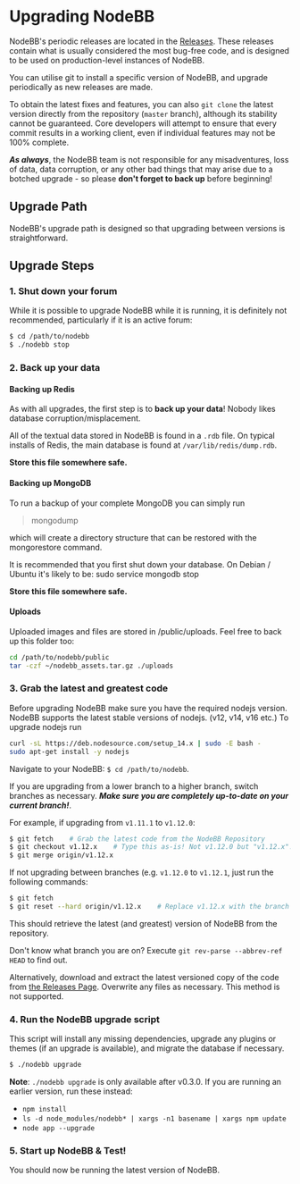 Upgrading NodeBB
================

NodeBB's periodic releases are located in the
[Releases](https://github.com/NodeBB/NodeBB/releases). These releases
contain what is usually considered the most bug-free code, and is
designed to be used on production-level instances of NodeBB.

You can utilise git to install a specific version of NodeBB, and upgrade
periodically as new releases are made.

To obtain the latest fixes and features, you can also `git clone` the
latest version directly from the repository (`master` branch), although
its stability cannot be guaranteed. Core developers will attempt to
ensure that every commit results in a working client, even if individual
features may not be 100% complete.

***As always***, the NodeBB team is not responsible for any
misadventures, loss of data, data corruption, or any other bad things
that may arise due to a botched upgrade - so please **don't forget to
back up** before beginning!

## Upgrade Path

NodeBB's upgrade path is designed so that upgrading between versions is
straightforward. 

## Upgrade Steps

### 1. Shut down your forum

While it is possible to upgrade NodeBB while it is running, it is
definitely not recommended, particularly if it is an active forum:

``` bash
$ cd /path/to/nodebb
$ ./nodebb stop
```

### 2. Back up your data

#### Backing up Redis

As with all upgrades, the first step is to **back up your data**! Nobody
likes database corruption/misplacement.

All of the textual data stored in NodeBB is found in a `.rdb` file. On
typical installs of Redis, the main database is found at
`/var/lib/redis/dump.rdb`.

**Store this file somewhere safe.**

#### Backing up MongoDB

To run a backup of your complete MongoDB you can simply run

> mongodump

which will create a directory structure that can be restored with the
mongorestore command.

It is recommended that you first shut down your database. On Debian /
Ubuntu it's likely to be: sudo service mongodb stop

**Store this file somewhere safe.**

#### Uploads

Uploaded images and files are stored in /public/uploads. Feel free to
back up this folder too:

``` bash
cd /path/to/nodebb/public
tar -czf ~/nodebb_assets.tar.gz ./uploads
```

### 3. Grab the latest and greatest code

Before upgrading NodeBB make sure you have the required nodejs version. NodeBB supports the latest stable versions of nodejs. (v12, v14, v16 etc.) To upgrade nodejs run

``` bash
curl -sL https://deb.nodesource.com/setup_14.x | sudo -E bash -
sudo apt-get install -y nodejs
```

Navigate to your NodeBB: `$ cd /path/to/nodebb`.

If you are upgrading from a lower branch to a higher branch, switch
branches as necessary. ***Make sure you are completely up-to-date on
your current branch!***.

For example, if upgrading from `v1.11.1` to `v1.12.0`:

``` bash
$ git fetch    # Grab the latest code from the NodeBB Repository
$ git checkout v1.12.x    # Type this as-is! Not v1.12.0 but "v1.12.x"!
$ git merge origin/v1.12.x
```

If not upgrading between branches (e.g. `v1.12.0` to `v1.12.1`, just run
the following commands:

``` bash
$ git fetch
$ git reset --hard origin/v1.12.x    # Replace v1.12.x with the branch name!
```

This should retrieve the latest (and greatest) version of NodeBB from
the repository.

Don't know what branch you are on? Execute
`git rev-parse --abbrev-ref HEAD` to find out.

Alternatively, download and extract the latest versioned copy of the
code from [the Releases
Page](https://github.com/NodeBB/NodeBB/releases). Overwrite any files as
necessary. This method is not supported.

### 4. Run the NodeBB upgrade script

This script will install any missing dependencies, upgrade any plugins
or themes (if an upgrade is available), and migrate the database if
necessary.

``` bash
$ ./nodebb upgrade
```

**Note**: `./nodebb upgrade` is only available after v0.3.0. If you are
running an earlier version, run these instead:

-   `npm install`
-   `ls -d node_modules/nodebb* | xargs -n1 basename | xargs npm update`
-   `node app --upgrade`

### 5. Start up NodeBB & Test!

You should now be running the latest version of NodeBB.

